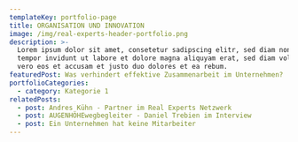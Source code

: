 ```yaml
---
templateKey: portfolio-page
title: ORGANISATION UND INNOVATION
image: /img/real-experts-header-portfolio.png
description: >-
  Lorem ipsum dolor sit amet, consetetur sadipscing elitr, sed diam nonumy irmod
  tempor invidunt ut labore et dolore magna aliquyam erat, sed diam voluptua. At
  vero eos et accusam et justo duo dolores et ea rebum.
featuredPost: Was verhindert effektive Zusammenarbeit im Unternehmen?
portfolioCategories:
  - category: Kategorie 1
relatedPosts:
  - post: Andres Kühn - Partner im Real Experts Netzwerk
  - post: AUGENHÖHEwegbegleiter - Daniel Trebien im Interview
  - post: Ein Unternehmen hat keine Mitarbeiter
---
```


